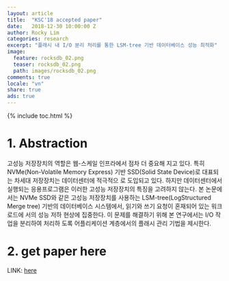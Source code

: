 ```yaml
---
layout: article
title:  "KSC'18 accepted paper"
date:   2018-12-30 10:00:00 Z
author: Rocky Lim
categories: research
excerpt: "플래시 내 I/O 분리 처리를 통한 LSM-tree 기반 데이터베이스 성능 최적화"
image:
  feature: rocksdb_02.png
  teaser: rocksdb_02.png
  path: images/rocksdb_02.png
comments: true
locale: "vn"
share: true
ads: true
---
```


{% include toc.html %}

# 1. Abstraction
고성능 저장장치의 역할은 웹-스케일 인프라에서 점차 더 중요해 지고 있다. 특히 NVMe(Non-Volatile Memory Express) 기반 SSD(Solid State Device)로 대표되는 차세대 저장장치는 데이터센터에 적극적으 로 도입되고 있다. 하지만 데이터센터에서 실행되는 응용프로그램은 이러한 고성능 저장장치의 특징을 고려하지 않는다. 본 논문에서는 NVMe SSD와 같은 고성능 저장장치를 사용하는 LSM-tree(LogStructured Merge tree) 기반의 데이터베이스 시스템에서, 읽기와 쓰기 요청이 혼재되어 있는 워크로드에 서의 성능 저하 현상에 집중한다. 이 문제를 해결하기 위해 본 연구에서는 I/O 작업을 분리하여 처리하 도록 어플리케이션 계층에서의 플래시 관리 기법을 제시한다.

# 2. get paper here
LINK: [here](https://github.com/RockyLim92/RockyLim92.github.io/blob/master/publication/rocky_kcs18.pdf)
